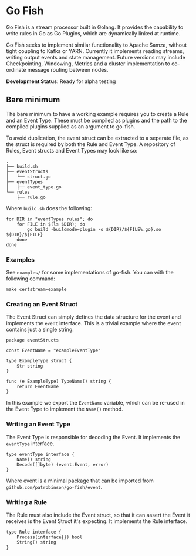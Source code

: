 # Go Fish

Go Fish is a stream processor built in Golang. It provides the capability to write rules in Go as Go Plugins, which are dynamically linked at runtime.

Go Fish seeks to implement similar functionality to Apache Samza, without tight coupling to Kafka or YARN. Currently it implements reading streams, writing output events and state management. Future versions may include Checkpointing, Windowing, Metrics and a cluster implementation to co-ordinate message routing between nodes.


**Development Status**: Ready for alpha testing

## Bare minimum

The bare minimum to have a working example requires you to create a Rule and an Event Type.
These must be compiled as plugins and the path to the compiled plugins supplied as an argument to go-fish.

To avoid duplication, the event struct can be extracted to a seperate file, as the struct is required by both the Rule and Event Type.
A repository of Rules, Event structs and Event Types may look like so:

```
.
├── build.sh
├── eventStructs
│   └── struct.go
├── eventTypes
│   ├── event_type.go
└── rules
    ├── rule.go

```

Where `build.sh` does the following:

```
for DIR in "eventTypes rules"; do
    for FILE in $(ls $DIR); do
        go build -buildmode=plugin -o ${DIR}/${FILE%.go}.so ${DIR}/${FILE}
    done
done
```

### Examples

See `examples/` for some implementations of go-fish. You can with the following command:
```
make certstream-example
```

### Creating an Event Struct

The Event Struct can simply defines the data structure for the event and implements the `event` interface. This is a trivial example where the event contains just a single string:

```
package eventStructs

const EventName = "exampleEventType"

type ExampleType struct {
	Str string
}

func (e ExampleType) TypeName() string {
	return EventName
}
```

In this example we export the `EventName` variable, which can be re-used in the Event Type to implement the `Name()` method.

### Writing an Event Type

The Event Type is responsible for decoding the Event. It implements the `eventType` interface.

```
type eventType interface {
	Name() string
	Decode([]byte) (event.Event, error)
}
```

Where event is a minimal package that can be imported from `github.com/patrobinson/go-fish/event`.

### Writing a Rule

The Rule must also include the Event struct, so that it can assert the Event it receives is the Event Struct it's expecting.
It implements the Rule interface.

```
type Rule interface {
	Process(interface{}) bool
	String() string
}
```
